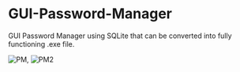 # GUI-Password-Manager

GUI Password Manager using SQLite that can be converted into fully functioning .exe file.

![PM](https://user-images.githubusercontent.com/87346809/172741928-d0635bb9-efd2-4955-b9fd-57398bfdba43.png), ![PM2](https://user-images.githubusercontent.com/87346809/172742007-5164544d-d113-4518-8dbe-0467db6e49d6.png)

